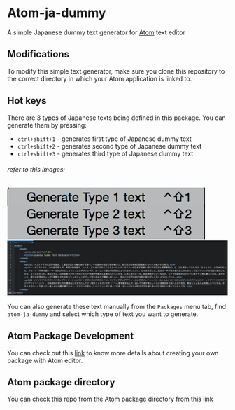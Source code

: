 # Atom-ja-dummy
A simple Japanese dummy text generator for [Atom](http://atom.io) text editor

## Modifications
To modify this simple text generator, make sure you clone this repository to the correct directory in which your Atom application is linked to.

## Hot keys
There are 3 types of Japanese texts being defined in this package. You can generate them by pressing:
- `ctrl+shift+1` - generates first type of Japanese dummy text
- `ctrl+shift+2` - generates second type of Japanese dummy text
- `ctrl+shift+3` - generates third type of Japanese dummy text

###### refer to this images:

![screenshot1](https://github.com/devjam/Atom-ja-dummy/blob/master/sc1.png?raw=true)
![screenshot2](https://github.com/devjam/Atom-ja-dummy/blob/master/sc2.png?raw=true)

You can also generate these text manually from the `Packages` menu tab, find `atom-ja-dummy` and select which type of text you want to generate.

## Atom Package Development
You can check out this [link](http://flight-manual.atom.io/hacking-atom/sections/package-word-count/) to know more details about creating your own package with Atom editor.

## Atom package directory
You can check this repo from the Atom package directory from this [link](https://atom.io/packages/atom-ja-dummy)
